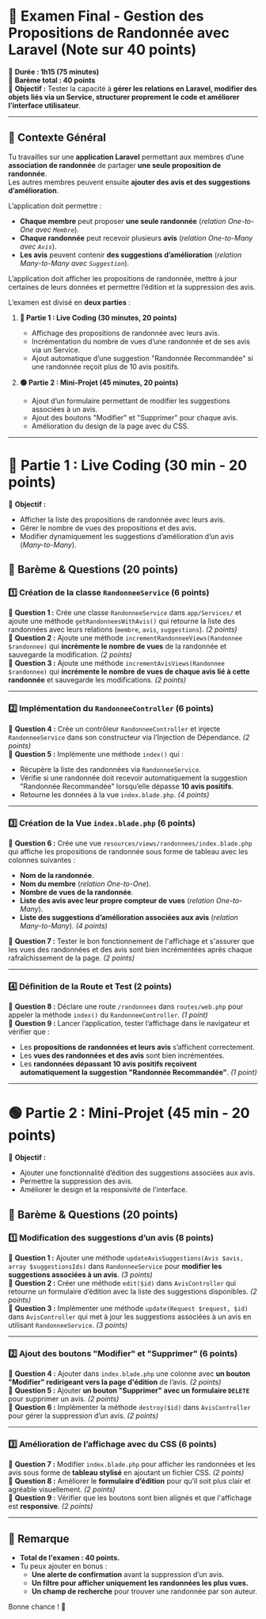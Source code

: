 # **📌 Examen Final - Gestion des Propositions de Randonnée avec Laravel (Note sur 40 points)**  
📌 **Durée : 1h15 (75 minutes)**  
📌 **Barème total : 40 points**  
📌 **Objectif :** Tester la capacité à **gérer les relations en Laravel, modifier des objets liés via un Service, structurer proprement le code et améliorer l’interface utilisateur**.  

---

## **🔹 Contexte Général**  
Tu travailles sur une **application Laravel** permettant aux membres d’une **association de randonnée** de partager **une seule proposition de randonnée**.  
Les autres membres peuvent ensuite **ajouter des avis et des suggestions d’amélioration**.  

L’application doit permettre :  
- **Chaque membre** peut proposer **une seule randonnée** (*relation One-to-One avec `Membre`*).  
- **Chaque randonnée** peut recevoir plusieurs **avis** (*relation One-to-Many avec `Avis`*).  
- **Les avis** peuvent contenir **des suggestions d’amélioration** (*relation Many-to-Many avec `Suggestion`*).  

L’application doit afficher les propositions de randonnée, mettre à jour certaines de leurs données et permettre l’édition et la suppression des avis.

L’examen est divisé en **deux parties** :

1. **🔴 Partie 1 : Live Coding (30 minutes, 20 points)**  
   - Affichage des propositions de randonnée avec leurs avis.  
   - Incrémentation du nombre de vues d’une randonnée et de ses avis via un Service.  
   - Ajout automatique d’une suggestion "Randonnée Recommandée" si une randonnée reçoit plus de 10 avis positifs.  

2. **🟢 Partie 2 : Mini-Projet (45 minutes, 20 points)**  
   - Ajout d’un formulaire permettant de modifier les suggestions associées à un avis.  
   - Ajout des boutons "Modifier" et "Supprimer" pour chaque avis.  
   - Amélioration du design de la page avec du CSS.  

---

# **🔴 Partie 1 : Live Coding (30 min - 20 points)**  
📌 **Objectif :**  
- Afficher la liste des propositions de randonnée avec leurs avis.  
- Gérer le nombre de vues des propositions et des avis.  
- Modifier dynamiquement les suggestions d’amélioration d’un avis (*Many-to-Many*).  

## **🔹 Barème & Questions (20 points)**
### **1️⃣ Création de la classe `RandonneeService` (6 points)**
📌 **Question 1 :** Crée une classe `RandonneeService` dans `app/Services/` et ajoute une méthode `getRandonneesWithAvis()` qui retourne la liste des randonnées avec leurs relations (`membre`, `avis`, `suggestions`). *(2 points)*  
📌 **Question 2 :** Ajoute une méthode `incrementRandonneeViews(Randonnee $randonnee)` qui **incrémente le nombre de vues** de la randonnée et sauvegarde la modification. *(2 points)*  
📌 **Question 3 :** Ajoute une méthode `incrementAvisViews(Randonnee $randonnee)` qui **incrémente le nombre de vues de chaque avis lié à cette randonnée** et sauvegarde les modifications. *(2 points)*  

---

### **2️⃣ Implémentation du `RandonneeController` (6 points)**
📌 **Question 4 :** Crée un contrôleur `RandonneeController` et injecte `RandonneeService` dans son constructeur via l’Injection de Dépendance. *(2 points)*  
📌 **Question 5 :** Implémente une méthode `index()` qui :
- Récupère la liste des randonnées via `RandonneeService`.
- Vérifie si une randonnée doit recevoir automatiquement la suggestion "Randonnée Recommandée" lorsqu’elle dépasse **10 avis positifs**.
- Retourne les données à la vue `index.blade.php`. *(4 points)*  

---

### **3️⃣ Création de la Vue `index.blade.php` (6 points)**
📌 **Question 6 :** Crée une vue `resources/views/randonnees/index.blade.php` qui affiche les propositions de randonnée sous forme de tableau avec les colonnes suivantes :  
- **Nom de la randonnée**.  
- **Nom du membre** (*relation One-to-One*).  
- **Nombre de vues de la randonnée**.  
- **Liste des avis avec leur propre compteur de vues** (*relation One-to-Many*).  
- **Liste des suggestions d’amélioration associées aux avis** (*relation Many-to-Many*). *(4 points)*  

📌 **Question 7 :** Tester le bon fonctionnement de l'affichage et s'assurer que les vues des randonnées et des avis sont bien incrémentées après chaque rafraîchissement de la page. *(2 points)*  

---

### **4️⃣ Définition de la Route et Test (2 points)**
📌 **Question 8 :** Déclare une route `/randonnees` dans `routes/web.php` pour appeler la méthode `index()` du `RandonneeController`. *(1 point)*  
📌 **Question 9 :** Lancer l’application, tester l’affichage dans le navigateur et vérifier que :
- Les **propositions de randonnées et leurs avis** s’affichent correctement.
- Les **vues des randonnées et des avis** sont bien incrémentées.
- Les **randonnées dépassant 10 avis positifs reçoivent automatiquement la suggestion "Randonnée Recommandée"**. *(1 point)*  

---

# **🟢 Partie 2 : Mini-Projet (45 min - 20 points)**  
📌 **Objectif :**  
- Ajouter une fonctionnalité d’édition des suggestions associées aux avis.  
- Permettre la suppression des avis.  
- Améliorer le design et la responsivité de l’interface.  

## **🔹 Barème & Questions (20 points)**
### **1️⃣ Modification des suggestions d’un avis (8 points)**
📌 **Question 1 :** Ajouter une méthode `updateAvisSuggestions(Avis $avis, array $suggestionsIds)` dans `RandonneeService` pour **modifier les suggestions associées à un avis**. *(3 points)*  
📌 **Question 2 :** Créer une méthode `edit($id)` dans `AvisController` qui retourne un formulaire d’édition avec la liste des suggestions disponibles. *(2 points)*  
📌 **Question 3 :** Implémenter une méthode `update(Request $request, $id)` dans `AvisController` qui met à jour les suggestions associées à un avis en utilisant `RandonneeService`. *(3 points)*  

---

### **2️⃣ Ajout des boutons "Modifier" et "Supprimer" (6 points)**
📌 **Question 4 :** Ajouter dans `index.blade.php` une colonne avec **un bouton "Modifier" redirigeant vers la page d'édition** de l’avis. *(2 points)*  
📌 **Question 5 :** Ajouter **un bouton "Supprimer" avec un formulaire `DELETE`** pour supprimer un avis. *(2 points)*  
📌 **Question 6 :** Implémenter la méthode `destroy($id)` dans `AvisController` pour gérer la suppression d’un avis. *(2 points)*  

---

### **3️⃣ Amélioration de l’affichage avec du CSS (6 points)**
📌 **Question 7 :** Modifier `index.blade.php` pour afficher les randonnées et les avis sous forme de **tableau stylisé** en ajoutant un fichier CSS. *(2 points)*  
📌 **Question 8 :** Améliorer le **formulaire d’édition** pour qu’il soit plus clair et agréable visuellement. *(2 points)*  
📌 **Question 9 :** Vérifier que les boutons sont bien alignés et que l'affichage est **responsive**. *(2 points)*  

---

## **📢 Remarque**
- **Total de l'examen : 40 points.**  
- Tu peux ajouter en bonus :
  - **Une alerte de confirmation** avant la suppression d’un avis.  
  - **Un filtre pour afficher uniquement les randonnées les plus vues.**  
  - **Un champ de recherche** pour trouver une randonnée par son auteur.  

Bonne chance ! 🚀